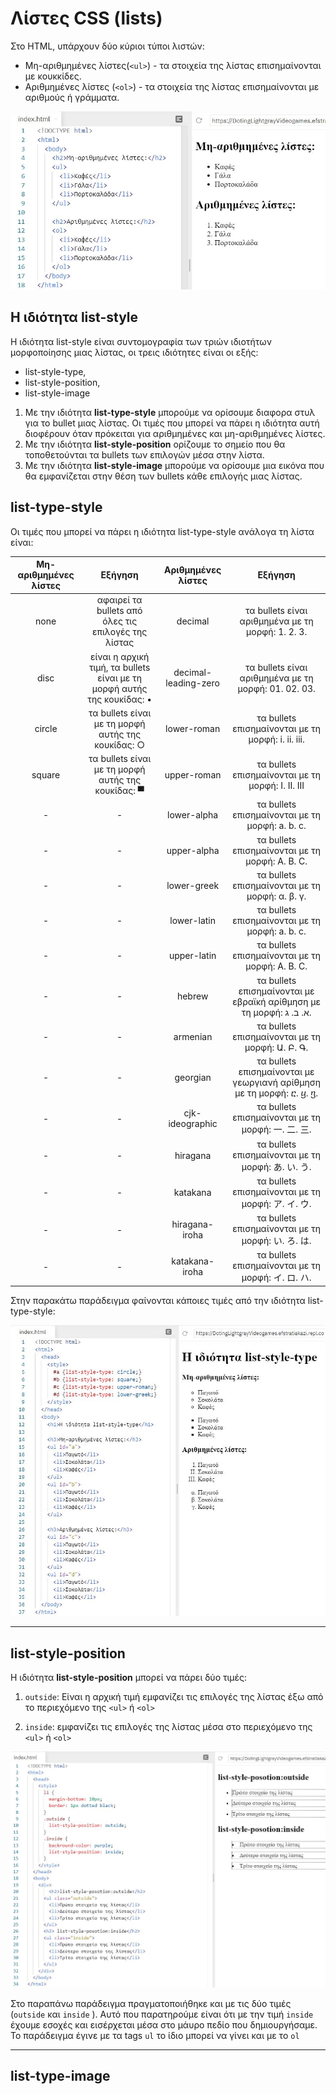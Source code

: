 # Λίστες CSS (lists)

Στο HTML, υπάρχουν δύο κύριοι τύποι λιστών:

- Μη-αριθμημένες λίστες(```<ul>```) - τα στοιχεία της λίστας επισημαίνονται με κουκκίδες.
- Αριθμημένες λίστες (```<ol>```) - τα στοιχεία της λίστας επισημαίνονται με αριθμούς ή γράμματα.

![lists](../images/lists.jpg)

## Η ιδιότητα list-style

Η ιδιότητα list-style είναι συντομογραφία των τριών ιδιοτήτων μορφοποίησης μιας λίστας, oι τρεις ιδιότητες είναι οι εξής:

- list-style-type,
- list-style-position,
- list-style-image

1. Με την ιδιότητα **list-type-style** μπορούμε να ορίσουμε διαφορα στυλ για το bullet μιας λίστας. Οι τιμές που μπορεί να πάρει η ιδιότητα αυτή διοφέρουν όταν πρόκειται για αριθμημένες και μη-αριθμημένες λίστες.
2. Με την ιδιότητα **list-style-position** ορίζουμε το σημείο που θα τοποθετούνται τα bullets των επιλογών μέσα στην λίστα.
3. Με την ιδιότητα **list-style-image** μπορούμε να ορίσουμε μια εικόνα που θα εμφανίζεται στην θέση των bullets κάθε επιλογής μιας λίστας.

## list-type-style

Οι τιμές που μπορεί να πάρει η ιδιότητα list-type-style ανάλογα τη λίστα είναι:

|Μη-αριθμημένες λίστες|Εξήγηση|Αριθμημένες λίστες|Εξήγηση|
|:-:|:-:|:-:|:-:|
|none|αφαιρεί τα bullets από όλες τις επιλογές της λίστας|decimal|τα bullets είναι αριθμημένα με τη μορφή: 1. 2. 3.|
|disc|είναι η αρχική τιμή, τα bullets είναι με τη μορφή αυτής της κουκίδας: •|decimal-leading-zero|τα bullets είναι αριθμημένα με τη μορφή: 01. 02. 03.|
|circle|τα bullets είναι με τη μορφή αυτής της κουκίδας: ○|lower-roman|τα bullets επισημαίνονται με τη μορφή: i. ii. iii.|
|square|τα bullets είναι με τη μορφή αυτής της κουκίδας: ▀|upper-roman|τα bullets επισημαίνονται με τη μορφή: I. II. III|
|-|-|lower-alpha|τα bullets επισημαίνονται με τη μορφή: a. b. c.|
|-|-|upper-alpha|τα bullets επισημαίνονται με τη μορφή: A. B. C.|
|-|-|lower-greek|τα bullets επισημαίνονται με τη μορφή: α. β. γ. |
|-|-|lower-latin|τα bullets επισημαίνονται με τη μορφή: a. b. c.|
|-|-|upper-latin|τα bullets επισημαίνονται με τη μορφή: A. B. C.|
|-|-|hebrew|τα bullets επισημαίνονται με εβραϊκή αρίθμηση με τη μορφή: א. ב. ג.|
|-|-|armenian|τα bullets επισημαίνονται με τη μορφή: Ա. Բ. Գ.|
|-|-|georgian|τα bullets επισημαίνονται με γεωργιανή αρίθμηση με τη μορφή: ⴀ. ⴁ. ⴂ.|
|-|-|cjk-ideographic|τα bullets επισημαίνονται με τη μορφή: 一. 二. 三.|
|-|-|hiragana|τα bullets επισημαίνονται με τη μορφή: あ. い. う.|
|-|-|katakana|τα bullets επισημαίνονται με τη μορφή: ア. イ. ウ.|
|-|-|hiragana-iroha|τα bullets επισημαίνονται με τη μορφή: い. ろ. は.|
|-|-|katakana-iroha|τα bullets επισημαίνονται με τη μορφή: イ. ロ. ハ.|

Στην παρακάτω παράδειγμα φαίνονται κάποιες τιμές από την ιδιότητα list-type-style:

![list-type-style](../images/list_type_style.jpg)

---

## list-style-position

Η ιδιότητα **list-style-position** μπορεί να πάρει δύο τιμές:

1. ```outside```: Eίναι η αρχική τιμή εμφανίζει τις επιλογές της λίστας έξω από το περιεχόμενο της ```<ul>``` ή ```<ol>```

2. ```inside```: εμφανίζει τις επιλογές της λίστας μέσα στο περιεχόμενο της ```<ul>``` ή ```<ol>```

![list-style-position](../images/list_style_position.jpg)

Στο παραπάνω παράδειγμα πραγματοποιήθηκε και με τις δύο τιμές (```outside``` και ```inside``` ). Αυτό που παρατηρούμε είναι ότι με την τιμή ```inside``` έχουμε εσοχές και εισέρχεται μέσα στο μάυρο πεδίο που δημιουργήσαμε. Το παράδειγμα έγινε με τα tags ```ul``` το ίδιο μπορεί να γίνει και με το ```οl```

---

## list-type-image
